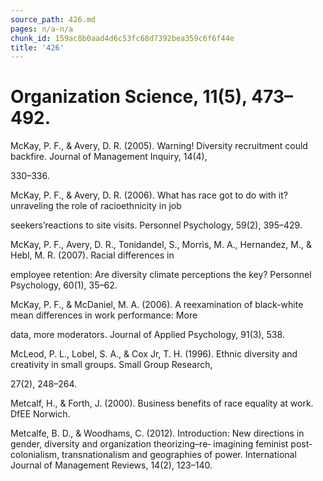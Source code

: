 ```yaml
---
source_path: 426.md
pages: n/a-n/a
chunk_id: 159ac8b0aad4d6c53fc68d7392bea359c6f6f44e
title: '426'
---
```

# Organization Science, 11(5), 473–492.

McKay, P. F., & Avery, D. R. (2005). Warning! Diversity recruitment could backfire. Journal of Management Inquiry, 14(4),

330–336.

McKay, P. F., & Avery, D. R. (2006). What has race got to do with it? unraveling the role of racioethnicity in job

seekers’reactions to site visits. Personnel Psychology, 59(2), 395–429.

McKay, P. F., Avery, D. R., Tonidandel, S., Morris, M. A., Hernandez, M., & Hebl, M. R. (2007). Racial differences in

employee retention: Are diversity climate perceptions the key? Personnel Psychology, 60(1), 35–62.

McKay, P. F., & McDaniel, M. A. (2006). A reexamination of black-white mean differences in work performance: More

data, more moderators. Journal of Applied Psychology, 91(3), 538.

McLeod, P. L., Lobel, S. A., & Cox Jr, T. H. (1996). Ethnic diversity and creativity in small groups. Small Group Research,

27(2), 248–264.

Metcalf, H., & Forth, J. (2000). Business benefits of race equality at work. DfEE Norwich.

Metcalfe, B. D., & Woodhams, C. (2012). Introduction: New directions in gender, diversity and organization theorizing–re‐ imagining feminist post‐colonialism, transnationalism and geographies of power. International Journal of Management Reviews, 14(2), 123–140.
